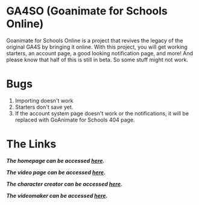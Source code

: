 # GA4SO (Goanimate for Schools Online)
Goanimate for Schools Online is a project that revives the legacy of the original GA4S by bringing it online. With this project, you will get working starters, an account page, a good looking notification page, and more! And please know that half of this is still in beta. So some stuff might not work.
# Bugs
1. Importing doesn't work
2. Starters don't save yet.
3. If the account system page doesn't work or the notifications, it will be replaced with GoAnimate for Schools 404 page.
# The Links
***The homepage can be accessed [here](https://owendeveloper490.github.io/GA4SO/).***

***The video page can be accessed [here](https://owendeveloper490.github.io/GA4SO/movies.html).***

***The character creator can be accessed [here](https://owendeveloper490.github.io/GA4SO/character_creator/cwfull.html).***

***The videomaker can be accessed [here](https://owendeveloper490.github.io/GA4SO/videomaker/full/cw.html).***
